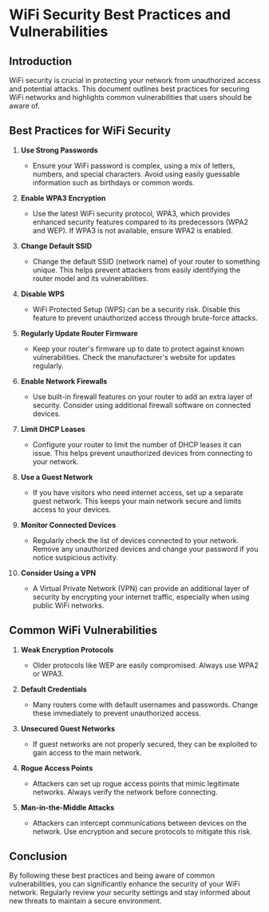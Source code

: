 # WiFi Security Best Practices and Vulnerabilities

## Introduction
WiFi security is crucial in protecting your network from unauthorized access and potential attacks. This document outlines best practices for securing WiFi networks and highlights common vulnerabilities that users should be aware of.

## Best Practices for WiFi Security

1. **Use Strong Passwords**
   - Ensure your WiFi password is complex, using a mix of letters, numbers, and special characters. Avoid using easily guessable information such as birthdays or common words.

2. **Enable WPA3 Encryption**
   - Use the latest WiFi security protocol, WPA3, which provides enhanced security features compared to its predecessors (WPA2 and WEP). If WPA3 is not available, ensure WPA2 is enabled.

3. **Change Default SSID**
   - Change the default SSID (network name) of your router to something unique. This helps prevent attackers from easily identifying the router model and its vulnerabilities.

4. **Disable WPS**
   - WiFi Protected Setup (WPS) can be a security risk. Disable this feature to prevent unauthorized access through brute-force attacks.

5. **Regularly Update Router Firmware**
   - Keep your router's firmware up to date to protect against known vulnerabilities. Check the manufacturer's website for updates regularly.

6. **Enable Network Firewalls**
   - Use built-in firewall features on your router to add an extra layer of security. Consider using additional firewall software on connected devices.

7. **Limit DHCP Leases**
   - Configure your router to limit the number of DHCP leases it can issue. This helps prevent unauthorized devices from connecting to your network.

8. **Use a Guest Network**
   - If you have visitors who need internet access, set up a separate guest network. This keeps your main network secure and limits access to your devices.

9. **Monitor Connected Devices**
   - Regularly check the list of devices connected to your network. Remove any unauthorized devices and change your password if you notice suspicious activity.

10. **Consider Using a VPN**
    - A Virtual Private Network (VPN) can provide an additional layer of security by encrypting your internet traffic, especially when using public WiFi networks.

## Common WiFi Vulnerabilities

1. **Weak Encryption Protocols**
   - Older protocols like WEP are easily compromised. Always use WPA2 or WPA3.

2. **Default Credentials**
   - Many routers come with default usernames and passwords. Change these immediately to prevent unauthorized access.

3. **Unsecured Guest Networks**
   - If guest networks are not properly secured, they can be exploited to gain access to the main network.

4. **Rogue Access Points**
   - Attackers can set up rogue access points that mimic legitimate networks. Always verify the network before connecting.

5. **Man-in-the-Middle Attacks**
   - Attackers can intercept communications between devices on the network. Use encryption and secure protocols to mitigate this risk.

## Conclusion
By following these best practices and being aware of common vulnerabilities, you can significantly enhance the security of your WiFi network. Regularly review your security settings and stay informed about new threats to maintain a secure environment.